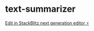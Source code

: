 # text-summarizer

[Edit in StackBlitz next generation editor ⚡️](https://stackblitz.com/~/github.com/abhiM200/text-summarizer)
